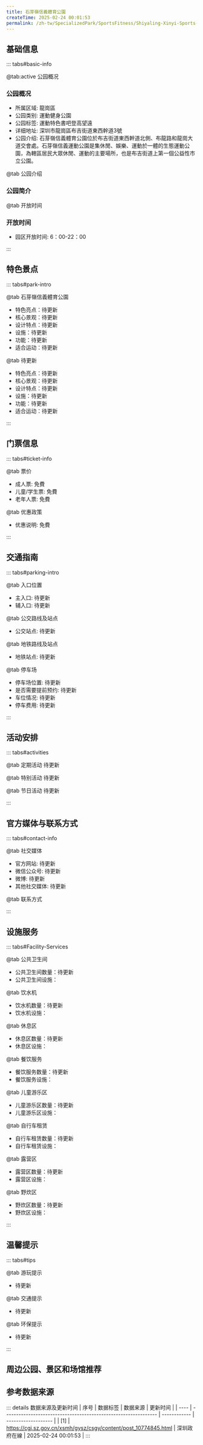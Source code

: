 ```yaml
---
title: 石芽嶺信義體育公園
createTime: 2025-02-24 00:01:53
permalink: /zh-tw/SpecializedPark/SportsFitness/Shiyaling-Xinyi-Sports-Park/
---
```



<script setup>
import ImageSwiper from '/.vuepress/theme/components/ImageSwiper.vue'
// 轮播图数据
const swiperItems = [
    {
                link: 'https://cgj.sz.gov.cn/img/4/4005/4005784/10774845.jpg',
                title: '石芽嶺信義體育公園',
                description: '',
                author: '深圳政府在線',
                date: '2025/02/25'
                },
  {
                link: 'https://cgj.sz.gov.cn/img/4/4005/4005784/10774845.jpg',
                title: '石芽嶺信義體育公園',
                description: '',
                author: '深圳政府在線',
                date: '2025/02/25'
                }
]
// 配置项
const swiperConfig = {
  height: 500,
  showInfo: true
}
</script>
<!-- 轮播图组件 -->
<ImageSwiper :items="swiperItems" :config="swiperConfig" />



## 基础信息

::: tabs#basic-info

@tab:active 公园概况
### 公园概况
- 所属区域: 龍崗區
- 公园类别: 運動健身公園
- 公园标签: 運動特色書吧登高望遠
- 详细地址: 深圳市龍崗區布吉街道東西幹道3號
- 公园介绍: 石芽嶺信義體育公園位於布吉街道東西幹道北側、布龍路和龍崗大道交會處。石芽嶺信義運動公園是集休閒、娛樂、運動於一體的生態運動公園，為轄區居民大眾休閒、運動的主要場所，也是布吉街道上第一個公益性市立公園。

@tab 公园介绍
### 公园简介
@tab 开放时间
### 开放时间
- 园区开放时间: 6：00-22：00

:::

## 特色景点

::: tabs#park-intro

@tab 石芽嶺信義體育公園
<ImageCard
image="https://cgj.sz.gov.cn/images/index20230710_1.png"
    title="石芽嶺信義體育公園"
    description="休閒登山道、公園書吧/圖書館、市民文化活動館等特色景觀。"
    date=""
    author="深圳政府在線"
/>


- 特色亮点：待更新
- 核心景观：待更新
- 设计特点：待更新
- 设施：待更新
- 功能：待更新
- 适合运动：待更新

@tab 待更新
<ImageCard
image="https://cgj.sz.gov.cn/images/index20230710_1.png"
    title="石芽嶺信義體育公園"
    description="休閒登山道、公園書吧/圖書館、市民文化活動館等特色景觀。"
    date=""
    author="深圳政府在線"
/>


- 特色亮点：待更新
- 核心景观：待更新
- 设计特点：待更新
- 设施：待更新
- 功能：待更新
- 适合运动：待更新

:::

## 门票信息

::: tabs#ticket-info

@tab 票价
- 成人票: 免費
- 儿童/学生票: 免費
- 老年人票: 免費

@tab 优惠政策
- 优惠说明: 免費

:::

## 交通指南

::: tabs#parking-intro

@tab 入口位置
- 主入口: 待更新
- 辅入口: 待更新

@tab 公交路线及站点
- 公交站点: 待更新

@tab 地铁路线及站点
- 地铁站点: 待更新

@tab 停车场
- 停车场位置: 待更新
- 是否需要提前预约: 待更新
- 车位情况: 待更新
- 停车费用: 待更新

:::

## 活动安排

::: tabs#activities

@tab 定期活动
待更新

@tab 特别活动
待更新

@tab 节日活动
待更新

:::

## 官方媒体与联系方式

::: tabs#contact-info

@tab 社交媒体
- 官方网站: 待更新
- 微信公众号: 待更新
- 微博: 待更新
- 其他社交媒体: 待更新

@tab 联系方式

:::

## 设施服务

::: tabs#Facility-Services

@tab 公共卫生间
- 公共卫生间数量：待更新
- 公共卫生间设施：

@tab 饮水机
- 饮水机数量：待更新
- 饮水机设施：

@tab 休息区
- 休息区数量：待更新
- 休息区设施：

@tab 餐饮服务
- 餐饮服务数量：待更新
- 餐饮服务设施：

@tab 儿童游乐区
- 儿童游乐区数量：待更新
- 儿童游乐区设施：

@tab 自行车租赁
- 自行车租赁数量：待更新
- 自行车租赁设施：

@tab 露营区
- 露营区数量：待更新
- 露营区设施：

@tab 野炊区
- 野炊区数量：待更新
- 野炊区设施：

:::

## 温馨提示

::: tabs#tips

@tab 游玩提示
- 待更新

@tab 交通提示
- 待更新

@tab 环保提示
- 待更新

:::

## 周边公园、景区和场馆推荐

<CardGrid>
  <ImageCard
        image="https://cgj.sz.gov.cn/img/4/4005/4005785/10774858.jpg"
        title="白鷺湖公園"
        description="白鷺湖公園佔地共84,707平方米，北面以料坑大道為界，東臨南光高速，以公園內湖「白鷺湖」命名。公園以白鷺湖為中心在湖中心建造一座“湖心島”，島中種植了兩叢金剛竹，並在廣場正中心向位置建造一座“湖心亭”，兩邊種植了兩排垂柳，微風襲來，柳枝搖曳，可坐在亭中靜靜享受休憩時光，是周邊社區居民日常休閒、散步、遊玩的好去處。"
        href="/zh-tw/ComprehensivePark/Bailu-Lake-Park/"
        author="深圳政府在線"
        date="2025/01/02"
      />
      <ImageCard
        image="https://cgj.sz.gov.cn/img/4/4005/4005785/10774858.jpg"
        title="白鷺湖公園"
        description="白鷺湖公園佔地共84,707平方米，北面以料坑大道為界，東臨南光高速，以公園內湖「白鷺湖」命名。公園以白鷺湖為中心在湖中心建造一座“湖心島”，島中種植了兩叢金剛竹，並在廣場正中心向位置建造一座“湖心亭”，兩邊種植了兩排垂柳，微風襲來，柳枝搖曳，可坐在亭中靜靜享受休憩時光，是周邊社區居民日常休閒、散步、遊玩的好去處。"
        href="/zh-tw/ComprehensivePark/Bailu-Lake-Park/"
        author="深圳政府在線"
        date="2025/01/02"
      />
    </CardGrid>


## 参考数据来源

::: details 数据来源及更新时间
| 序号 | 数据标签                                                        | 数据来源     | 更新时间            |
| ---- | --------------------------------------------------------------- | ------------ | ------------------- |
| [1]  | https://cgj.sz.gov.cn/xsmh/gysz/csgy/content/post_10774845.html | 深圳政府在線 | 2025-02-24 00:01:53 |
:::

